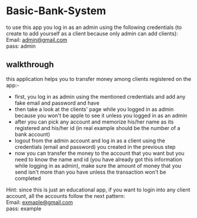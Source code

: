 # Basic-Bank-System
to use this app you log in as an admin using the following credentials (to create to add yourself as a client because only admin can add clients): 
Email: admin@gmail.com  
pass: admin

## walkthrough
this application helps you to transfer money among clients registered on the app:-

- first, you log in as admin using the mentioned credentials and add any fake email and password and have
- then take a look at the clients' page while you logged in as admin because you won't be apple to see it unless you logged in as an admin
- after you can pick any account and memorize his/her name as its registered and his/her id (in real example should be the number of a bank account)
- logout from the admin account and log in as a client using the credentials (email and password) you created in the previous step
- now you can transfer the money to the account that you want but you need to know the name and id (you have already got this information while logging in as admin),   make sure the amount of money that you send isn't more than you have unless the transaction won't be completed

Hint: since this is just an educational app, if you want to login into any client account, all the accounts follow the next pattern:  
Email: exmaple@gmail.com  
pass: example
